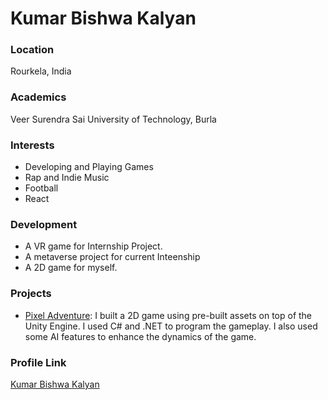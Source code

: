 # Kumar Bishwa Kalyan

### Location

Rourkela, India

### Academics

Veer Surendra Sai University of Technology, Burla

### Interests

- Developing and Playing Games
- Rap and Indie Music
- Football
- React

### Development

- A VR game for Internship Project.
- A metaverse project for current Inteenship
- A 2D game for myself.

### Projects

- [Pixel Adventure](https://github.com/sickodev/Pixel-Adventure):
I built a 2D game using pre-built assets on top of the
Unity Engine. I used C# and .NET to program the
gameplay. I also used some AI features to enhance
the dynamics of the game.


### Profile Link

[Kumar Bishwa Kalyan](https://github.com/sickodev)